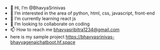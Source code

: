 - 👋 Hi, I’m @BhavyaSrinivas
- 👀 I’m interested in the area of python, html, css, javascript, front-end
- 🌱 I’m currently learning react js
- 💞️ I’m looking to collaborate on coding
- 📫 How to reach me bhavyasribitra1234@gmail.com
- here is my sample project https://bhavyasrinivas-bhavyagenaichatboot.hf.space

<!---
BhavyaSrinivas2003/BhavyaSrinivas2003 is a ✨ special ✨ repository because its `README.md` (this file) appears on your GitHub profile.
You can click the Preview link to take a look at your changes.
--->
